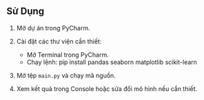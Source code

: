 ## Sử Dụng

1. Mở dự án trong PyCharm.

2. Cài đặt các thư viện cần thiết:
    - Mở Terminal trong PyCharm.
    - Chạy lệnh: pip install pandas seaborn matplotlib scikit-learn

3. Mở tệp `main.py` và chạy mã nguồn.

4. Xem kết quả trong Console hoặc sửa đổi mô hình nếu cần thiết.
